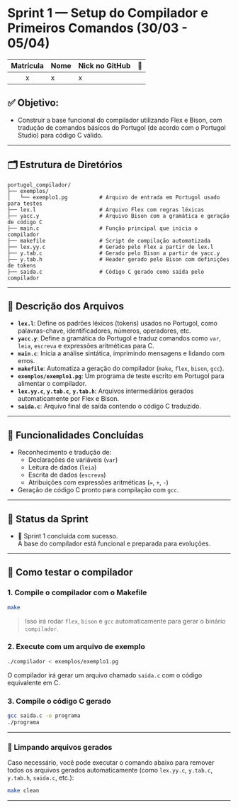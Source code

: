 # Sprint 1 — Setup do Compilador e Primeiros Comandos (30/03 - 05/04)

| Matrícula | Nome                                      | Nick no GitHub |                                                      📸                                                       |
| :-------: | ----------------------------------------- | -------------- | :----------------------------------------------------------------------------------------------------------: |
| x |  x                 | x       |  [](https://github.com/)   |


## ✅ Objetivo:

- Construir a base funcional do compilador utilizando Flex e Bison, com tradução de comandos básicos do Portugol (de acordo com o Portugol Studio) para código C válido.

---

## 🗂️ Estrutura de Diretórios

```
portugol_compilador/
├── exemplos/
│   └── exemplo1.pg          # Arquivo de entrada em Portugol usado para testes
├── lex.l                    # Arquivo Flex com regras léxicas
├── yacc.y                   # Arquivo Bison com a gramática e geração de código C
├── main.c                   # Função principal que inicia o compilador
├── makefile                 # Script de compilação automatizada
├── lex.yy.c                 # Gerado pelo Flex a partir de lex.l
├── y.tab.c                  # Gerado pelo Bison a partir de yacc.y
├── y.tab.h                  # Header gerado pelo Bison com definições de tokens
├── saida.c                  # Código C gerado como saída pelo compilador
```

---

## 📝 Descrição dos Arquivos

- **`lex.l`**: Define os padrões léxicos (tokens) usados no Portugol, como palavras-chave, identificadores, números, operadores, etc.
- **`yacc.y`**: Define a gramática do Portugol e traduz comandos como `var`, `leia`, `escreva` e expressões aritméticas para C.
- **`main.c`**: Inicia a análise sintática, imprimindo mensagens e lidando com erros.
- **`makefile`**: Automatiza a geração do compilador (`make`, `flex`, `bison`, `gcc`).
- **`exemplos/exemplo1.pg`**: Um programa de teste escrito em Portugol para alimentar o compilador.
- **`lex.yy.c`**, **`y.tab.c`**, **`y.tab.h`**: Arquivos intermediários gerados automaticamente por Flex e Bison.
- **`saida.c`**: Arquivo final de saída contendo o código C traduzido.

---

## 🧪 Funcionalidades Concluídas

- Reconhecimento e tradução de:
  - Declarações de variáveis (`var`)
  - Leitura de dados (`leia`)
  - Escrita de dados (`escreva`)
  - Atribuições com expressões aritméticas (`=`, `+`, `-`)
- Geração de código C pronto para compilação com `gcc`.

---

## 🏁 Status da Sprint

- 🎯 Sprint 1 concluída com sucesso.  
A base do compilador está funcional e preparada para evoluções.

---

## 🚀 Como testar o compilador

### 1. Compile o compilador com o Makefile

```bash
make
```

> Isso irá rodar `flex`, `bison` e `gcc` automaticamente para gerar o binário `compilador`.

### 2. Execute com um arquivo de exemplo

```bash
./compilador < exemplos/exemplo1.pg
```

O compilador irá gerar um arquivo chamado `saida.c` com o código equivalente em C.

### 3. Compile o código C gerado

```bash
gcc saida.c -o programa
./programa
```

---

### 🧹 Limpando arquivos gerados

Caso necessário, você pode executar o comando abaixo para remover todos os arquivos gerados automaticamente (como `lex.yy.c`, `y.tab.c`, `y.tab.h`, `saida.c`, etc.):

```bash
make clean
```
---

